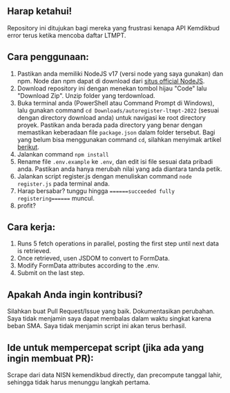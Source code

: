 ## Harap ketahui!
Repository ini ditujukan bagi mereka yang frustrasi kenapa API Kemdikbud error terus ketika mencoba daftar LTMPT.

## Cara penggunaan:
1. Pastikan anda memiliki NodeJS v17 (versi node yang saya gunakan) dan npm. Node dan npm dapat di download dari [situs official NodeJS](https://nodejs.org/en/download/). 
2. Download repository ini dengan menekan tombol hijau "Code" lalu "Download Zip". Unzip folder yang terdownload.
3. Buka terminal anda (PowerShell atau Command Prompt di Windows), lalu gunakan command `cd Downloads/autoregister-ltmpt-2022` (sesuai dengan directory download anda) untuk navigasi ke root directory proyek. Pastikan anda berada pada directory yang benar dengan memastikan keberadaan file `package.json` dalam folder tersebut. Bagi yang belum bisa menggunakan command `cd`, silahkan menyimak artikel [berikut](https://www.howtogeek.com/659411/how-to-change-directories-in-command-prompt-on-windows-10/).
4. Jalankan command `npm install`
5. Rename file `.env.example` ke `.env`, dan edit isi file sesuai data pribadi anda. Pastikan anda hanya merubah nilai yang ada diantara tanda petik.
6. Jalankan script register.js dengan menuliskan command `node register.js` pada terminal anda.
7. Harap bersabar? tunggu hingga `======succeeded fully registering======` muncul.
8. profit?

## Cara kerja:
1. Runs 5 fetch operations in parallel, posting the first step until next data is retrieved.
2. Once retrieved, usen JSDOM to convert to FormData.
3. Modify FormData attributes according to the .env.
4. Submit on the last step.

## Apakah Anda ingin kontribusi?
Silahkan buat Pull Request/Issue yang baik. Dokumentasikan perubahan. Saya tidak menjamin saya dapat membalas dalam waktu singkat karena beban SMA. Saya tidak menjamin script ini akan terus berhasil.

## Ide untuk mempercepat script (jika ada yang ingin membuat PR):
Scrape dari data NISN kemendikbud directly, dan precompute tanggal lahir, sehingga tidak harus menunggu langkah pertama.
